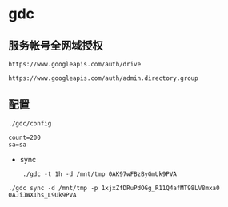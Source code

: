 # gdc

## 服务帐号全网域授权

`https://www.googleapis.com/auth/drive`

`https://www.googleapis.com/auth/admin.directory.group`

## 配置
`./gdc/config`
```text
count=200
sa=sa
```


* sync

```shell
    ./gdc -t 1h -d /mnt/tmp 0AK97wFBzByGmUk9PVA
```

```shel
./gdc sync -d /mnt/tmp -p 1xjxZfDRuPdOGg_R11Q4afMT98LV8mxa0 0AJiJWX1hs_L9Uk9PVA
```
